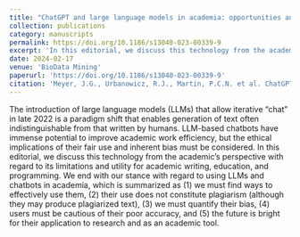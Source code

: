 ```yaml
---
title: "ChatGPT and large language models in academia: opportunities and challenges"
collection: publications
category: manuscripts
permalink: https://doi.org/10.1186/s13040-023-00339-9
excerpt: 'In this editorial, we discuss this technology from the academic’s perspective with regard to its limitations and utility for academic writing, education, and programming'
date: 2024-02-17
venue: 'BioData Mining'
paperurl: 'https://doi.org/10.1186/s13040-023-00339-9'
citation: 'Meyer, J.G., Urbanowicz, R.J., Martin, P.C.N. et al. ChatGPT and large language models in academia: opportunities and challenges. BioData Mining 16, 20 (2023). https://doi.org/10.1186/s13040-023-00339-9'
---
```


The introduction of large language models (LLMs) that allow iterative “chat” in late 2022 is a paradigm shift that enables generation of text often indistinguishable from that written by humans. LLM-based chatbots have immense potential to improve academic work efficiency, but the ethical implications of their fair use and inherent bias must be considered. In this editorial, we discuss this technology from the academic’s perspective with regard to its limitations and utility for academic writing, education, and programming. We end with our stance with regard to using LLMs and chatbots in academia, which is summarized as (1) we must find ways to effectively use them, (2) their use does not constitute plagiarism (although they may produce plagiarized text), (3) we must quantify their bias, (4) users must be cautious of their poor accuracy, and (5) the future is bright for their application to research and as an academic tool.
